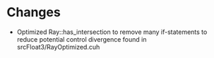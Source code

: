 # Changes

* Optimized Ray::has_intersection to remove many if-statements to reduce potential control divergence found in srcFloat3/RayOptimized.cuh
